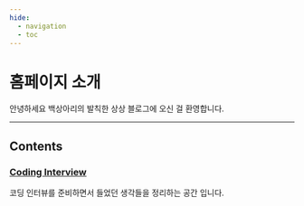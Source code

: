 ```yaml
---
hide:
  - navigation
  - toc
---
```

# 홈페이지 소개

안녕하세요 백상아리의 발칙한 상상 블로그에 오신 걸 환영합니다. 

---

## Contents

### [Coding Interview](/fromitive-blog/coding-interview)

코딩 인터뷰를 준비하면서 들었던 생각들을 정리하는 공간 입니다.